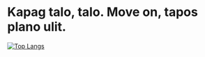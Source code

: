 # Kapag talo, talo. Move on, tapos plano ulit.
[![Top Langs](https://github-readme-stats.vercel.app/api/top-langs/?username=Dean5w6&layout=compact)](https://github.com/Dean5w6/github-readme-stats)
